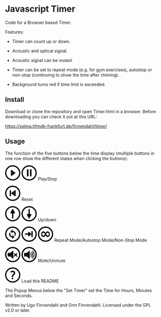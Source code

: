 # Javascript Timer

Code for a Browser based Timer.

Features:

- Timer can count up or down.

- Acoustic and optical signal.

- Acoustic signal can be muted.

- Timer can be set to repeat mode (e.g. for gym exercises), autostop
  or non-stop (continuing to show the time after chiming).

- Background turns red if time limit is exceeded.

## Install

Download or clone the repository and open Timer.html in a
browser. Before downloading you can check it out at this URL:

https://selma.hfmdk-frankfurt.de/finnendahl/timer/

## Usage

The function of the five buttons below the time display (multiple
buttons in one row show the different states when clicking the
buttons):

<img src = "./img/play.svg" width="50px"> <img src = "./img/pause.svg" width="50px"> Play/Stop

<img src = "./img/previous.svg" width="50px"> Reset

<img src = "./img/up.svg" width="50px"> <img src = "./img/down.svg" width="50px"> Up/down

<img src = "./img/repeat.svg" width="50px"> <img src = "./img/autostop.svg" width="50px"> <img src = "./img/infinity.svg" width="50px"> Repeat Mode/Autostop Mode/Non-Stop Mode

<img src = "./img/mute.svg" width="50px"> <img src = "./img/unmute.svg" width="50px"> Mute/Unmute

<img src = "./img/help.svg" width="50px"> Load this README

The Popup Menus below the "Set Timer" set the Time for Hours, Minutes
and Seconds.

Written by Ugo Finnendahl and Orm Finnendahl. Licensed under the GPL
v2.0 or later.